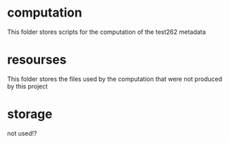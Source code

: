 # computation
This folder stores scripts for the computation of the test262 metadata

# resourses
This folder stores the files used by the computation that were not produced by this project

# storage
not used!?

